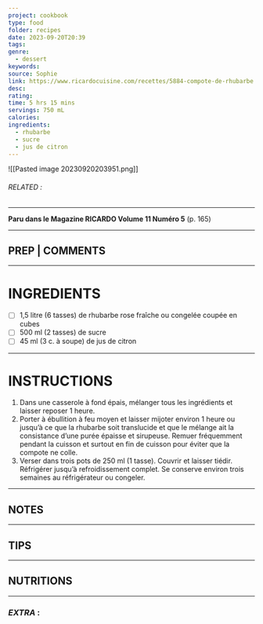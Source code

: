 ```yaml
---
project: cookbook
type: food
folder: recipes
date: 2023-09-20T20:39
tags: 
genre:
  - dessert
keywords: 
source: Sophie
link: https://www.ricardocuisine.com/recettes/5884-compote-de-rhubarbe
desc: 
rating: 
time: 5 hrs 15 mins
servings: 750 mL
calories: 
ingredients:
  - rhubarbe
  - sucre
  - jus de citron
---
```


![[Pasted image 20230920203951.png]]
###### *RELATED* : 
---
**Paru dans le Magazine RICARDO Volume 11 Numéro 5** (p. 165)

---
## PREP | COMMENTS



---
# INGREDIENTS

- [ ] 1,5 litre (6 tasses) de rhubarbe rose fraîche ou congelée coupée en cubes
- [ ] 500 ml (2 tasses) de sucre
- [ ] 45 ml (3 c. à soupe) de jus de citron

---
# INSTRUCTIONS

1. Dans une casserole à fond épais, mélanger tous les ingrédients et laisser reposer 1 heure.
2. Porter à ébullition à feu moyen et laisser mijoter environ 1 heure ou jusqu’à ce que la rhubarbe soit translucide et que le mélange ait la consistance d’une purée épaisse et sirupeuse. Remuer fréquemment pendant la cuisson et surtout en fin de cuisson pour éviter que la compote ne colle.
3. Verser dans trois pots de 250 ml (1 tasse). Couvrir et laisser tiédir. Réfrigérer jusqu’à refroidissement complet. Se conserve environ trois semaines au réfrigérateur ou congeler.

---
## NOTES



---
## TIPS



---
## NUTRITIONS



---
### *EXTRA* :



